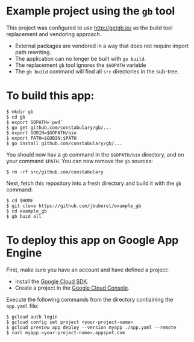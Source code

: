 # Example project using the `gb` tool

This project was configured to use http://getgb.io/ as the build tool replacement and vendoring approach.

* External packages are vendored in a way that does not require import path rewriting.
* The application can no longer be built with `go build`.
* The replacement `gb` tool ignores the `$GOPATH` variable
* The `gb build` command will find all `src` directories in the sub-tree.

# To build this app:

```
$ mkdir gb
$ cd gb
$ export GOPATH=`pwd`
$ go get github.com/constabulary/gb/...
$ export GOBIN=$GOPATH/bin
$ export PATH=$GOBIN:$PATH
$ go install github.com/constabulary/gb/...
```
You should now hav a `gb` command in the `$GOPATH/bin` directory, and on your command `$PATH`. You can now remove the `gb` sources:

```
$ rm -rf src/github.com/constabulary
```
Next, fetch this repository into a fresh directory and build it with the `gb` command:
```
$ cd $HOME
$ git clone https://github.com/jbuberel/example_gb
$ cd example_gb
$ gb buid all
```

# To deploy this app on Google App Engine

First, make sure you have an account and have defined a project:

* Install the [Google Cloud SDK](https://cloud.google.com/sdk/).
* Create a project in the [Google Cloud Console](https://console.developers.google.com/project).

Execute the following commands from the directory contiaining the `app.yaml` file:
```
$ gcloud auth login
$ gcloud config set project <your-project-name>
$ gcloud preview app deploy --version myapp ./app.yaml --remote
$ curl myapp.<your-project-name>.appspot.com
```

